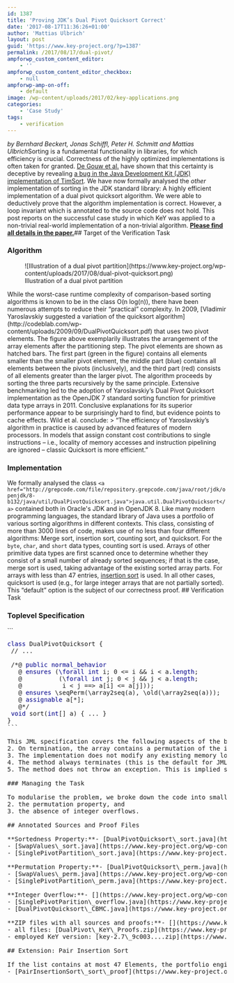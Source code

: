 ```yaml
---
id: 1387
title: 'Proving JDK’s Dual Pivot Quicksort Correct'
date: '2017-08-17T11:36:26+01:00'
author: 'Mattias Ulbrich'
layout: post
guid: 'https://www.key-project.org/?p=1387'
permalink: /2017/08/17/dual-pivot/
ampforwp_custom_content_editor:
    - ''
ampforwp_custom_content_editor_checkbox:
    - null
ampforwp-amp-on-off:
    - default
image: /wp-content/uploads/2017/02/key-applications.png
categories:
    - 'Case Study'
tags:
    - verification
---
```


*by Bernhard Beckert, Jonas Schiffl, Peter H. Schmitt and Mattias Ulbrich*Sorting is a fundamental functionality in libraries, for which efficiency is crucial. Correctness of the highly optimized implementations is often taken for granted. [De Gouw et al.](http://envisage-project.eu/wp-content/uploads/2015/02/sorting.pdf) have shown that this certainty is deceptive by revealing [a bug in the Java Development Kit (JDK) implementation of TimSort](http://www.envisage-project.eu/proving-android-java-and-python-sorting-algorithm-is-broken-and-how-to-fix-it/). We have now formally analysed the *other* implementation of sorting in the JDK standard library: A highly efficient implementation of a dual pivot quicksort algorithm. We were able to deductively prove that the algorithm implementation is correct. However, a loop invariant which is annotated to the source code does not hold. This post reports on the successful case study in which KeY was applied to a non-trivial real-world implementation of a non-trivial algorithm. [**Please find all details in the paper.**](https://formal.iti.kit.edu/biblio/?lang=en&key=BeckertSchifflEA2017)## Target of the Verification Task

### Algorithm

<figure aria-describedby="caption-attachment-1397" class="wp-caption aligncenter" id="attachment_1397" style="width: 663px">![Illustration of a dual pivot partition](https://www.key-project.org/wp-content/uploads/2017/08/dual-pivot-quicksort.png)<figcaption class="wp-caption-text" id="caption-attachment-1397">Illustration of a dual pivot partition</figcaption></figure>While the worst-case runtime complexity of comparison-based sorting algorithms is known to be in the class O(n log(n)), there have been numerous attempts to reduce their “practical” complexity. In 2009, [Vladimir Yaroslavskiy suggested a variation of the quicksort algorithm](http://codeblab.com/wp-content/uploads/2009/09/DualPivotQuicksort.pdf) that uses two pivot elements. The figure above exemplarily illustrates the arrangement of the array elements after the partitioning step. The pivot elements are shown as hatched bars. The first part (green in the figure) contains all elements smaller than the smaller pivot element, the middle part (blue) contains all elements between the pivots (inclusively), and the third part (red) consists of all elements greater than the larger pivot. The algorithm proceeds by sorting the three parts recursively by the same principle. Extensive benchmarking led to the adoption of Yaroslavskiy’s Dual Pivot Quicksort implementation as the OpenJDK 7 standard sorting function for primitive data type arrays in 2011. Conclusive explanations for its superior performance appear to be surprisingly hard to find, but evidence points to cache effects. Wild et al. conclude: > “The efficiency of Yaroslavskiy’s algorithm in practice is caused by advanced features of modern processors. In models that assign constant cost contributions to single instructions – i.e., locality of memory accesses and instruction pipelining are ignored – classic Quicksort is more efficient.”

### Implementation

We formally analysed the class `<a href="http://grepcode.com/file/repository.grepcode.com/java/root/jdk/openjdk/8-b132/java/util/DualPivotQuicksort.java">java.util.DualPivotQuicksort</a>` contained both in Oracle's JDK and in OpenJDK 8. Like many modern programming languages, the standard library of Java uses a portfolio of various sorting algorithms in different contexts. This class, consisting of more than 3000 lines of code, makes use of no less than four different algorithms: Merge sort, insertion sort, counting sort, and quicksort. For the `byte`, `char`, and `short` data types, counting sort is used. Arrays of other primitive data types are first scanned once to determine whether they consist of a small number of already sorted sequences; if that is the case, merge sort is used, taking advantage of the existing sorted array parts. For arrays with less than 47 entries, [insertion sort](#insertion-sort) is used. In all other cases, quicksort is used (e.g., for large integer arrays that are not partially sorted). This “default” option is the subject of our correctness proof. ## Verification Task

### Toplevel Specification

<style>
pre.java .keyword { color: darkblue; }<br />
</style>```
<pre class="java"><span class="keyword">class</span> DualPivotQuicksort {
 // ...
 
 /*@ <span class="keyword">public normal_behavior</span>
   @ <span class="keyword">ensures</span> (<span class="keyword">\forall int</span> i; 0 <= i && i < a.<span class="keyword">length</span>;
   @          (\<span class="keyword">forall int</span> j; 0 < j && j < a.<span class="keyword">length</span>; 
   @           i < j ==> a[i] <= a[j]));
   @ <span class="keyword">ensures</span> \seqPerm(\array2seq(a), \old(\array2seq(a)));
   @ <span class="keyword">assignable</span> a[*]; 
   @*/
 <span class="keyword">void</span> sort(<span class="keyword">int</span>[] a) { ... }
}
```

This JML specification covers the following aspects of the behaviour of the method sort: 1. On termination, the array is sorted in increasing order (lines 5–7).
2. On termination, the array contains a permutation of the initial array content (line 8).
3. The implementation does not modify any existing memory location except the entries of the array (line 9).
4. The method always terminates (this is the default for JML if a diverges clause has not been specified).
5. The method does not throw an exception. This is implied since the contract is declared normal behavior.

### Managing the Task

To modularise the problem, we broke down the code into smaller units by refactoring the large sort method into smaller new methods. Besides disentangling the different sorting algorithms, it significantly reduced the complexity of the individual proof obligations. The parts of the code that suggested themselves for method extraction were the partitioning implementation, the initial sorting of the five chosen elements, and several small loops for moving the indices used in the partitioning algorithm. Besides this modularisation into smaller sub-problems, we also reduced complexity by separating three parts of the requirement specification 1. the sortedness property,
2. the permutation property, and
3. the absence of integer overflows.

## Annotated Sources and Proof Files

**Sortedness Property:**- [DualPivotQuicksort\_sort.java](https://www.key-project.org/wp-content/uploads/2017/08/DualPivotQuicksort_sort.java)
- [SwapValues\_sort.java](https://www.key-project.org/wp-content/uploads/2017/08/SwapValues_sort.java)
- [SinglePivotPartition\_sort.java](https://www.key-project.org/wp-content/uploads/2017/08/SinglePivotPartition_sort.java)

**Permutation Property:**- [DualPivotQuicksort\_perm.java](https://www.key-project.org/wp-content/uploads/2017/08/DualPivotQuicksort_perm.java)
- [SwapValues\_perm.java](https://www.key-project.org/wp-content/uploads/2017/08/SwapValues_perm.java)
- [SinglePivotPartition\_perm.java](https://www.key-project.org/wp-content/uploads/2017/08/SinglePivotPartition_perm.java)

**Integer Overflow:**- [](https://www.key-project.org/wp-content/uploads/2017/08/SinglePivotParition_overflow.java)[DualPivotQuicksort\_overflow.java](https://www.key-project.org/wp-content/uploads/2017/08/DualPivotQuicksort_overflow.java)[](https://www.key-project.org/wp-content/uploads/2017/08/SinglePivotParition_overflow.java)
- [SinglePivotParition\_overflow.java](https://www.key-project.org/wp-content/uploads/2017/08/SinglePivotParition_overflow.java)
- [DualPivotQuicksort\_CBMC.java](https://www.key-project.org/wp-content/uploads/2017/08/DualPivotQuicksort_CBMC.java):This file was proved via the software bounded model checker [CBMC](http://www.cprover.org/cbmc/).

**ZIP files with all sources and proofs:**- [](https://www.key-project.org/wp-content/uploads/2017/08/DualPivot_KeY_Proofs.zip)all source: [DualPivot\_KeY\_Sources.zip](https://www.key-project.org/wp-content/uploads/2018/03/DualPivot_KeY_Sources.zip)
- all files: [DualPivot\_KeY\_Proofs.zip](https://www.key-project.org/wp-content/uploads/2017/08/DualPivot_KeY_Proofs.zip)
- employed KeY version: [key-2.7\_9c003....zip](https://www.key-project.org/wp-content/uploads/2017/08/key-2.7_9c003bb729fff7c922d356f50f89bff669d8a8da.zip)

## <a name="insertion-sort"></a>Extension: Pair Insertion Sort

If the list contains at most 47 Elements, the portfolio engine falls back to insertion sort – in spite of its worse average-case performance – to avoid the comparatively large overhead of quicksort or merge sort. To be more efficient, a variant in which two elements are sorted at a time is used in this case. The challenge to verify the algorithm has been put forth at the VerifyThis competition 2017. Michael Kirsten carried out a verification of the actual implementation using KeY. - [PairInsertionSort\_sort](https://www.key-project.org/wp-content/uploads/2017/08/PairInsertionSort.java)
- [PairInsertionSort\_sort\_proof](https://www.key-project.org/wp-content/uploads/2017/08/PairInsertionSort_sort_proof.zip)